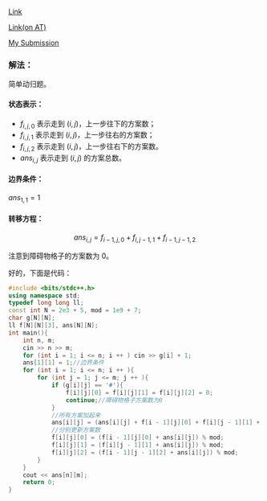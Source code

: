 [Link](https://www.luogu.com.cn/problem/AT_abc183_e)

[Link(on AT)](https://atcoder.jp/contests/abc183/tasks/abc183_e)

[My Submission](https://atcoder.jp/contests/abc183/submissions/40589662)

### 解法：
简单动归题。

#### 状态表示：
- $f_{i,j,0}$ 表示走到 $(i,j)$，上一步往下的方案数；
- $f_{i,j,1}$ 表示走到 $(i,j)$，上一步往右的方案数；
- $f_{i,j,2}$ 表示走到 $(i,j)$，上一步往右下的方案数。
- $ans_{i,j}$ 表示走到 $(i,j)$ 的方案总数。

#### 边界条件：

$ans_{1,1}=1$

#### 转移方程：
$$ans_{i,j}=f_{i-1,j,0}+f_{i,j-1,1}+f_{i-1,j-1,2}$$

注意到障碍物格子的方案数为 $0$。

好的，下面是代码：
```cpp
#include <bits/stdc++.h>
using namespace std;
typedef long long ll;
const int N = 2e3 + 5, mod = 1e9 + 7;
char g[N][N];
ll f[N][N][3], ans[N][N];
int main(){
	int n, m;
    cin >> n >> m;
    for (int i = 1; i <= n; i ++ ) cin >> g[i] + 1; 
    ans[1][1] = 1;//边界条件 
    for (int i = 1; i <= n; i ++ ){
    	for (int j = 1; j <= m; j ++ ){
            if (g[i][j] == '#'){
                f[i][j][0] = f[i][j][1] = f[i][j][2] = 0;
                continue;//障碍物格子方案数为0 
            }
            //所有方案加起来 
            ans[i][j] = (ans[i][j] + f[i - 1][j][0] + f[i][j - 1][1] + f[i - 1][j - 1][2]) % mod;
            //分别更新方案数 
            f[i][j][0] = (f[i - 1][j][0] + ans[i][j]) % mod;
            f[i][j][1] = (f[i][j - 1][1] + ans[i][j]) % mod;
            f[i][j][2] = (f[i - 1][j - 1][2] + ans[i][j]) % mod;
        }
	}
    cout << ans[n][m];
    return 0;
}
```